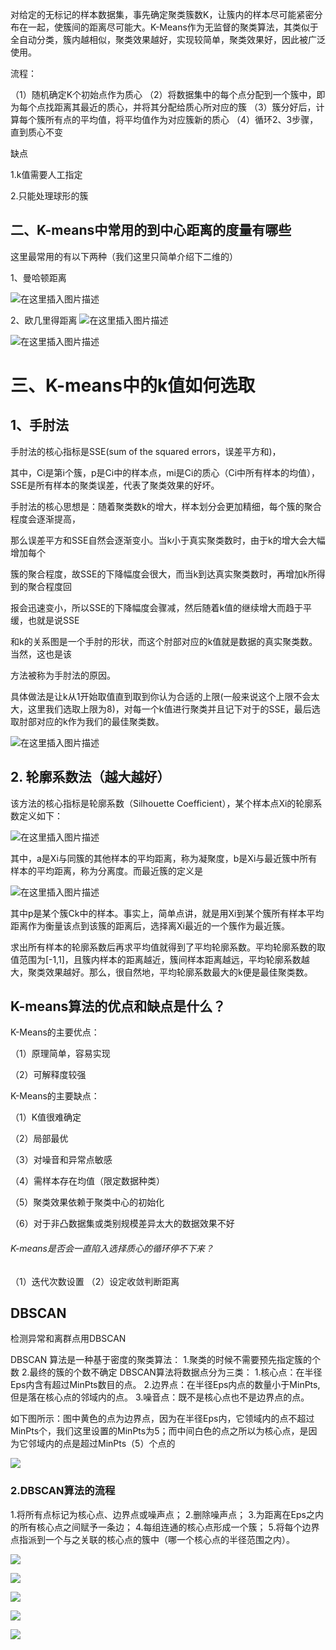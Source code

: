 对给定的无标记的样本数据集，事先确定聚类簇数K，让簇内的样本尽可能紧密分布在一起，使簇间的距离尽可能大。K-Means作为无监督的聚类算法，其类似于全自动分类，簇内越相似，聚类效果越好，实现较简单，聚类效果好，因此被广泛使用。

流程：

（1）随机确定K个初始点作为质心
（2）将数据集中的每个点分配到一个簇中，即为每个点找距离其最近的质心，并将其分配给质心所对应的簇
（3）簇分好后，计算每个簇所有点的平均值，将平均值作为对应簇新的质心
（4）循环2、3步骤，直到质心不变

缺点

1.k值需要人工指定

2.只能处理球形的簇

二、K-means中常用的到中心距离的度量有哪些
------------------------

这里最常用的有以下两种（我们这里只简单介绍下二维的）

1、曼哈顿距离

![在这里插入图片描述](resources/96A785B9B52C26F03B23A0DB32BB10B7.png)

2、欧几里得距离
![在这里插入图片描述](resources/044F8393045205AA93354AC7F3379554.png)

![在这里插入图片描述](resources/B4B5A37043F4F4D0D6AEDF0FF012174D.png)

三、K-means中的k值如何选取
=================

1、手肘法
-----

手肘法的核心指标是SSE(sum of the squared errors，误差平方和)，

其中，Ci是第i个簇，p是Ci中的样本点，mi是Ci的质心（Ci中所有样本的均值），SSE是所有样本的聚类误差，代表了聚类效果的好坏。

手肘法的核心思想是：随着聚类数k的增大，样本划分会更加精细，每个簇的聚合程度会逐渐提高，

那么误差平方和SSE自然会逐渐变小。当k小于真实聚类数时，由于k的增大会大幅增加每个

簇的聚合程度，故SSE的下降幅度会很大，而当k到达真实聚类数时，再增加k所得到的聚合程度回

报会迅速变小，所以SSE的下降幅度会骤减，然后随着k值的继续增大而趋于平缓，也就是说SSE

和k的关系图是一个手肘的形状，而这个肘部对应的k值就是数据的真实聚类数。当然，这也是该

方法被称为手肘法的原因。

具体做法是让k从1开始取值直到取到你认为合适的上限(一般来说这个上限不会太大，这里我们选取上限为8)，对每一个k值进行聚类并且记下对于的SSE，最后选取肘部对应的k作为我们的最佳聚类数。

![在这里插入图片描述](resources/F215725328838A4F640D599BE261BEB1.png)

2\. 轮廓系数法（越大越好）
---------------

该方法的核心指标是轮廓系数（Silhouette Coefficient），某个样本点Xi的轮廓系数定义如下：

![在这里插入图片描述](resources/121987EFD5A51B8D4D98EFF811B25D68.png)

其中，a是Xi与同簇的其他样本的平均距离，称为凝聚度，b是Xi与最近簇中所有样本的平均距离，称为分离度。而最近簇的定义是

![在这里插入图片描述](resources/278A25088F353F29AA061F5F0BC83EE2.png)

其中p是某个簇Ck中的样本。事实上，简单点讲，就是用Xi到某个簇所有样本平均距离作为衡量该点到该簇的距离后，选择离Xi最近的一个簇作为最近簇。

求出所有样本的轮廓系数后再求平均值就得到了平均轮廓系数。平均轮廓系数的取值范围为[-1,1]，且簇内样本的距离越近，簇间样本距离越远，平均轮廓系数越大，聚类效果越好。那么，很自然地，平均轮廓系数最大的k便是最佳聚类数。

K-means算法的优点和缺点是什么？
-------------------

K-Means的主要优点：

（1）原理简单，容易实现

（2）可解释度较强

K-Means的主要缺点：

（1）K值很难确定

（2）局部最优

（3）对噪音和异常点敏感

（4）需样本存在均值（限定数据种类）

（5）聚类效果依赖于聚类中心的初始化

（6）对于非凸数据集或类别规模差异太大的数据效果不好

###### K-means是否会一直陷入选择质心的循环停不下来？

（1）迭代次数设置
（2）设定收敛判断距离

DBSCAN
------

检测异常和离群点用DBSCAN

DBSCAN 算法是一种基于密度的聚类算法：
 1.聚类的时候不需要预先指定簇的个数
 2.最终的簇的个数不确定
DBSCAN算法将数据点分为三类：
 1.核心点：在半径Eps内含有超过MinPts数目的点。
 2.边界点：在半径Eps内点的数量小于MinPts,但是落在核心点的邻域内的点。
 3.噪音点：既不是核心点也不是边界点的点。

如下图所示：图中黄色的点为边界点，因为在半径Eps内，它领域内的点不超过MinPts个，我们这里设置的MinPts为5；而中间白色的点之所以为核心点，是因为它邻域内的点是超过MinPts（5）个点的

![](resources/4E762F783ABCE8F81A9D68BD5F8DFD22.png)

### 2.DBSCAN算法的流程

1.将所有点标记为核心点、边界点或噪声点；
2.删除噪声点；
3.为距离在Eps之内的所有核心点之间赋予一条边；
4.每组连通的核心点形成一个簇；
5.将每个边界点指派到一个与之关联的核心点的簇中（哪一个核心点的半径范围之内）。

![](resources/C91FA13EAA513313CF9C71CB872225FB.png)

![](resources/259014EAC132AFCE3E8A8113AE5D8857.png)

![](resources/CB3D0B368B4C344E1C12857DEB1168B3.png)

![](resources/6F8FE99FA78B47056EDDF347941DE92C.png)

![](resources/1B8C60CA63F88040A6786D89175ABD56.png)
